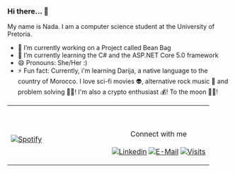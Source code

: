 ### Hi there... 👋

My name is Nada. I am a computer science student at the University of Pretoria.
<br>
- 🔭 I’m currently working on a Project called Bean Bag
- 🌱 I’m currently learning the C# and the ASP.NET Core 5.0 framework 
- 😄 Pronouns: She/Her :)
- ⚡ Fun fact: Currently, i'm learning Darija, a native language to the country of Morocco. I love sci-fi movies 👽, alternative rock music 🎵 and problem solving 🧑‍🔬! I'm also a crypto enthusiast 💰! To the moon 🌚✨!

<table width="100%"> 
  <tr>
  <td width="50%">
      
&nbsp; <br> [![Spotify](https://novatorem.vercel.app/api/spotify)](https://open.spotify.com/user/gyfcb0t2jk9vku4yq3sp6whan)

  </td>
  <td width="50%">

<br><p align="center">Connect with me <br><br>
  [![Linkedin](https://img.shields.io/badge/linked-in-369?style=flat-square&logo=linkedin&logoColor=white&color=blue)](https://za.linkedin.com/in/nada-chraf-060a83165 )
  [![E-Mail](https://img.shields.io/badge/email-reveal-2a8?style=flat-square&logo=gmail&logoColor=white)](chrafnadax@gmail.com)
  [![Visits](https://komarev.com/ghpvc/?username=nadachra&logo=GitHub&label=github%20visits&color=336699&logoColor=white&style=flat-square)](https://github.com/nadachra)
</p>
  </td>
  </table>

[//]: <> (The `&nbsp;` is to have Aphelion take up more space)
[//]: <> (Old Visits: https://badges.pufler.dev/visits/nadachra/nadachra?logo=GitHub&label=github%20visits&color=336699&logoColor=white&style=flat-square)
